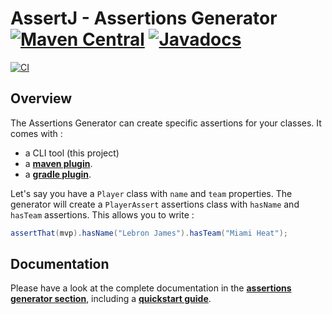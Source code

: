 # AssertJ - Assertions Generator [![Maven Central](https://img.shields.io/maven-central/v/org.assertj/assertj-assertions-generator.svg?label=Maven%20Central)](https://search.maven.org/search?q=g:%22org.assertj%22%20AND%20a:%22assertj-assertions-generator%22) [![Javadocs](http://www.javadoc.io/badge/org.assertj/assertj-assertions-generator.svg)](http://www.javadoc.io/doc/org.assertj/assertj-assertions-generator)

[![CI](https://github.com/assertj/assertj-assertions-generator/actions/workflows/main.yml/badge.svg?branch=main)](https://github.com/assertj/assertj-assertions-generator/actions/workflows/main.yml?query=branch%3Amain)

## Overview 

The Assertions Generator can create specific assertions for your classes. It comes with :
* a CLI tool (this project) 
* a [**maven plugin**](https://github.com/assertj/assertj-assertions-generator-maven-plugin).
* a [**gradle plugin**](https://github.com/assertj/assertj-generator-gradle-plugin).

Let's say you have a `Player` class with `name` and `team` properties. The generator will create a `PlayerAssert` assertions class with `hasName` and `hasTeam` assertions. This allows you to write :

```java
assertThat(mvp).hasName("Lebron James").hasTeam("Miami Heat");
```

## Documentation

Please have a look at the complete documentation in the [**assertions generator section**](http://joel-costigliola.github.io/assertj/assertj-assertions-generator.html), including a [**quickstart guide**](http://joel-costigliola.github.io/assertj/assertj-assertions-generator.html#quickstart).
